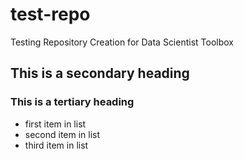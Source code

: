 # test-repo
Testing Repository Creation for Data Scientist Toolbox

## This is a secondary heading
### This is a tertiary heading

* first item in list
* second item in list
* third item in list
